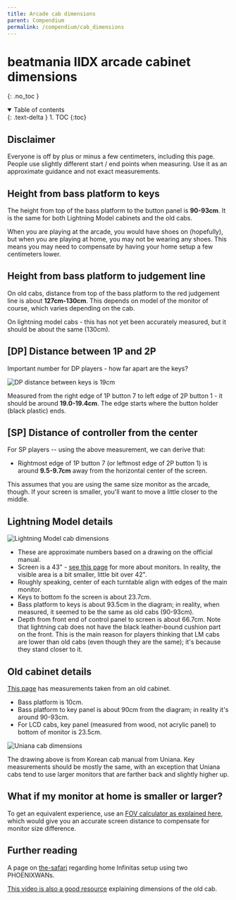 ```yaml
---
title: Arcade cab dimensions
parent: Compendium
permalink: /compendium/cab_dimensions
---
```


# beatmania IIDX arcade cabinet dimensions
{: .no_toc }

<details open markdown="block">
  <summary>
    Table of contents
  </summary>
  {: .text-delta }
1. TOC
{:toc}
</details>

## Disclaimer

Everyone is off by plus or minus a few centimeters, including this page. People use slightly different start / end points when measuring. Use it as an approximate guidance and not exact measurements.

## Height from bass platform to keys

The height from top of the bass platform to the button panel is **90-93cm**. It is the same for both Lightning Model cabinets and the old cabs.

When you are playing at the arcade, you would have shoes on (hopefully), but when you are playing at home, you may not be wearing any shoes. This means you may need to compensate by having your home setup a few centimeters lower.

## Height from bass platform to judgement line

On old cabs, distance from top of the bass platform to the red judgement line is about **127cm-130cm**. This depends on model of the monitor of course, which varies depending on the cab.

On lightning model cabs - this has not yet been accurately measured, but it should be about the same (130cm).

## [DP] Distance between 1P and 2P

Important number for DP players - how far apart are the keys?

![DP distance between keys is 19cm](/assets/img/dp_distance.png)

Measured from the right edge of 1P button 7 to left edge of 2P button 1 - it should be around **19.0-19.4cm**. The edge starts where the button holder (black plastic) ends.

## [SP] Distance of controller from the center

For SP players -- using the above measurement, we can derive that:

* Rightmost edge of 1P button 7 (or leftmost edge of 2P button 1) is around **9.5-9.7cm** away from the horizontal center of the screen.

This assumes that you are using the same size monitor as the arcade, though. If your screen is smaller, you'll want to move a little closer to the middle.

## Lightning Model details

![Lightning Model cab dimensions](/assets/img/lm_dimensions.png)

* These are approximate numbers based on a drawing on the official manual.
* Screen is a 43" - [see this page](/compendium/infinitas_monitor) for more about monitors. In reality, the visible area is a bit smaller, little bit over 42".
* Roughly speaking, center of each turntable align with edges of the main monitor.
* Keys to bottom fo the screen is about 23.7cm.
* Bass platform to keys is about 93.5cm in the diagram; in reality, when measured, it seemed to be the same as old cabs (90-93cm).
* Depth from front end of control panel to screen is about 66.7cm. Note that lightning cab does not have the black leather-bound cushion part on the front. This is the main reason for players thinking that LM cabs are lower than old cabs (even though they are the same); it's because they stand closer to it.

## Old cabinet details

[This page](http://jahhoo.ldblog.jp/archives/17971701.html) has measurements taken from an old cabinet.

* Bass platform is 10cm.
* Bass platform to key panel is about 90cm from the diagram; in reality it's around 90-93cm.
* For LCD cabs, key panel (measured from wood, not acrylic panel) to bottom of monitor is 23.5cm.

![Uniana cab dimensions](/assets/img/uniana_dimensions.jpg)

The drawing above is from Korean cab manual from Uniana. Key measurements should be mostly the same, with an exception that Uniana cabs tend to use larger monitors that are farther back and slightly higher up.

## What if my monitor at home is smaller or larger?

To get an equivalent experience, use an [FOV calculator as explained here](/external_resources#fov-calculator), which would give you an accurate screen distance to compensate for monitor size difference.

## Further reading

A page on [the-safari](https://the-safari.com/3846) regarding home Infinitas setup using two PHOENIXWANs.

[This video is also a good resource](https://www.youtube.com/watch?v=6fDNC8ygWzE) explaining dimensions of the old cab.
